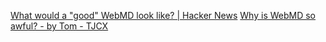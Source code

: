 
[What would a "good" WebMD look like? | Hacker News](https://news.ycombinator.com/item?id=32649864)
[Why is WebMD so awful? - by Tom - TJCX](https://blog.tjcx.me/p/why-is-webmd-so-awful)
